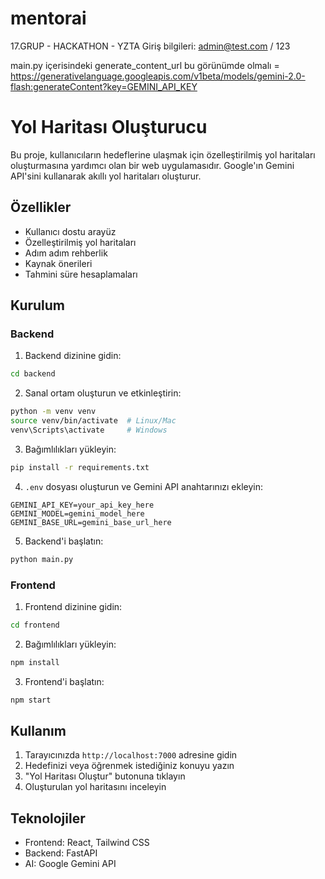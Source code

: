 # mentorai
17.GRUP - HACKATHON - YZTA
Giriş bilgileri: admin@test.com / 123

main.py içerisindeki generate_content_url bu görünümde olmalı = https://generativelanguage.googleapis.com/v1beta/models/gemini-2.0-flash:generateContent?key=GEMINI_API_KEY

# Yol Haritası Oluşturucu

Bu proje, kullanıcıların hedeflerine ulaşmak için özelleştirilmiş yol haritaları oluşturmasına yardımcı olan bir web uygulamasıdır. Google'ın Gemini API'sini kullanarak akıllı yol haritaları oluşturur.

## Özellikler

- Kullanıcı dostu arayüz
- Özelleştirilmiş yol haritaları
- Adım adım rehberlik
- Kaynak önerileri
- Tahmini süre hesaplamaları

## Kurulum

### Backend

1. Backend dizinine gidin:
```bash
cd backend
```

2. Sanal ortam oluşturun ve etkinleştirin:
```bash
python -m venv venv
source venv/bin/activate  # Linux/Mac
venv\Scripts\activate     # Windows
```

3. Bağımlılıkları yükleyin:
```bash
pip install -r requirements.txt
```

4. `.env` dosyası oluşturun ve Gemini API anahtarınızı ekleyin:
```
GEMINI_API_KEY=your_api_key_here
GEMINI_MODEL=gemini_model_here
GEMINI_BASE_URL=gemini_base_url_here
```

5. Backend'i başlatın:
```bash
python main.py
```

### Frontend

1. Frontend dizinine gidin:
```bash
cd frontend
```

2. Bağımlılıkları yükleyin:
```bash
npm install
```

3. Frontend'i başlatın:
```bash
npm start
```

## Kullanım

1. Tarayıcınızda `http://localhost:7000` adresine gidin
2. Hedefinizi veya öğrenmek istediğiniz konuyu yazın
3. "Yol Haritası Oluştur" butonuna tıklayın
4. Oluşturulan yol haritasını inceleyin

## Teknolojiler

- Frontend: React, Tailwind CSS
- Backend: FastAPI
- AI: Google Gemini API
